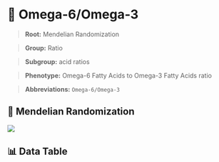 # 🧪 Omega-6/Omega-3

> **Root:** Mendelian Randomization

> **Group:** Ratio  

> **Subgroup:** acid ratios

> **Phenotype:** Omega-6 Fatty Acids to Omega-3 Fatty Acids ratio  

> **Abbreviations:** `Omega-6/Omega-3`

## 🧬 Mendelian Randomization  

<img src="/MR/Figures/Inverse/Omegahengxian6_Omegahengxian3.png"/>


## 📊 Data Table


<CsvTableMRI src="/public/MR/Data/Inverse/Omegahengxian6_Omegahengxian3.csv"/>
